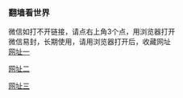 <head>
<meta name="viewport" content="width=device-width, initial-scale=1.0"/>
</head>
<body>
<div class="container">
	<div id="header" class="row">
		<div class="sevencol">
<h3>翻墙看世界</h3>
		<a class="style1">微信如打不开链接，请点右上角3个点，用浏览器打开</a>
		</div>
<a class="style1">微信易封，长期使用，请用浏览器打开后，收藏网址</a>
		</div>
<a href="http://1314.dynu.com/tv/" target="_blank">网址一</a>
</div></p>
<a href="http://1314.dynu.com/9018.html" target="_blank">网址二</a> 　
</div></p>
<a href="http://1314.dynu.com/9449.html" target="_blank">网址三</a></p>

